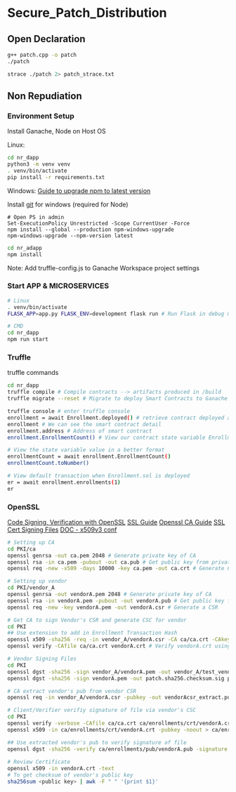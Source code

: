 # Secure_Patch_Distribution

## Open Declaration
```bash
g++ patch.cpp -o patch
./patch

strace ./patch 2> patch_strace.txt
```

## Non Repudiation
### Environment Setup
Install Ganache, Node on Host OS

Linux:
```bash
cd nr_dapp
python3 -m venv venv
. venv/bin/activate
pip install -r requirements.txt
```

Windows:
[Guide to upgrade npm to latest version](https://stackoverflow.com/questions/72401421/message-npm-warn-config-global-global-local-are-deprecated-use-loc)

Install [git](https://git-scm.com/download/win) for windows (required for Node)

```PS
# Open PS in admin
Set-ExecutionPolicy Unrestricted -Scope CurrentUser -Force
npm install --global --production npm-windows-upgrade
npm-windows-upgrade --npm-version latest
```

```bash
cd nr_adapp
npm install
```

Note: Add truffle-config.js to Ganache Workspace project settings

### Start APP & MICROSERVICES
```bash
# Linux
. venv/bin/activate
FLASK_APP=app.py FLASK_ENV=development flask run # Run Flask in debug mode

# CMD
cd nr_dapp
npm run start
```


### Truffle
truffle commands
```bash
cd nr_dapp
truffle compile # Compile contracts --> artifacts produced in /build
truffle migrate --reset # Migrate to deploy Smart Contracts to Ganache Network

truffle console # enter truffle console
enrollment = await Enrollment.deployed() # retrieve contract deployed and assign to variable
enrollment # We can see the smart contract detail
enrollment.address # Address of smart contract
enrollment.EnrollmentCount() # View our contract state variable EnrollmentCount

# View the state variable value in a better format
enrollmentCount = await enrollment.EnrollmentCount()
enrollmentCount.toNumber()

# View default transaction when Enrollment.sol is deployed
er = await enrollment.enrollments(1)
er
```
### OpenSSL
[Code Signing, Verification with OpenSSL](https://eclipsesource.com/blogs/2016/09/07/tutorial-code-signing-and-verification-with-openssl/)
[SSL Guide](https://gist.github.com/kyledrake/d7457a46a03d7408da31)
[Openssl CA Guide](https://blogg.bekk.no/how-to-sign-a-certificate-request-with-openssl-e046c933d3ae)
[SSL Cert Signing Files](https://stackoverflow.com/questions/9691521/can-ssl-cert-be-used-to-digitally-sign-files)
[DOC - x509v3 conf](https://www.openssl.org/docs/manmaster/man5/x509v3_config.html)


```bash
# Setting up CA
cd PKI/ca
openssl genrsa -out ca.pem 2048 # Generate private key of CA
openssl rsa -in ca.pem -pubout -out ca.pub # Get public key from private key
openssl req -new -x509 -days 10000 -key ca.pem -out ca.crt # Generate CA self sign cert, make sure to key in "DA" for commonName value

# Setting up vendor
cd PKI/vendor_A
openssl genrsa -out vendorA.pem 2048 # Generate private key of CA
openssl rsa -in vendorA.pem -pubout -out vendorA.pub # Get public key from private key
openssl req -new -key vendorA.pem -out vendorA.csr # Generate a CSR

# Get CA to sign Vendor's CSR and generate CSC for vendor
cd PKI
## Use extension to add in Enrollment Transaction Hash
openssl x509 -sha256 -req -in vendor_A/vendorA.csr -CA ca/ca.crt -CAkey ca/ca.pem -CAcreateserial -out vendorA.crt -days 10000 -extensions crt_ext -extfile csc.conf
openssl verify -CAfile ca/ca.crt vendorA.crt # Verify vendorA.crt using CA's cert

# Vendor Signing Files
cd PKI
openssl dgst -sha256 -sign vendor_A/vendorA.pem -out vendor_A/test_vendorA.sha256 vendor_A/test_vendorA.txt
openssl dgst -sha256 -sign vendorA.pem -out patch.sha256.checksum.sig patch.sha256.checksum # Example 2

# CA extract vendor's pub from vendor CSR
openssl req -in vendor_A/vendorA.csr -pubkey -out vendorAcsr_extract.pub # For enrollment process

# Client/Verifier verifiy signature of file via vendor's CSC
cd PKI
openssl verify -verbose -CAfile ca/ca.crt ca/enrollments/crt/vendorA.crt # Verify vendor's CSC using CA's cert
openssl x509 -in ca/enrollments/crt/vendorA.crt -pubkey -noout > ca/enrollments/pub/vendorA.pub # Extract vendor's pub from vendor's CSC

## Use extracted vendor's pub to verify signature of file
openssl dgst -sha256 -verify ca/enrollments/pub/vendorA.pub -signature vendor_A/test_vendorA.sha256 vendor_A/test_vendorA.txt
 
# Review Certificate
openssl x509 -in vendorA.crt -text
# To get checksum of vendor's public key
sha256sum <public key> | awk -F " " '{print $1}'
```
